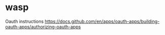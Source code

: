 # wasp

Oauth instructions 
https://docs.github.com/en/apps/oauth-apps/building-oauth-apps/authorizing-oauth-apps
